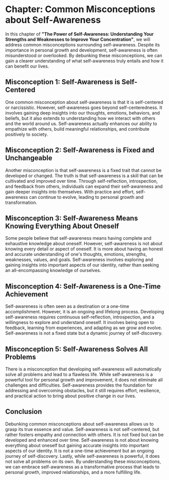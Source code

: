 Chapter: Common Misconceptions about Self-Awareness
===================================================

In this chapter of **"The Power of Self-Awareness: Understanding Your Strengths and Weaknesses to Improve Your Concentration"**, we will address common misconceptions surrounding self-awareness. Despite its importance in personal growth and development, self-awareness is often misunderstood or overlooked. By debunking these misconceptions, we can gain a clearer understanding of what self-awareness truly entails and how it can benefit our lives.

**Misconception 1: Self-Awareness is Self-Centered**
----------------------------------------------------

One common misconception about self-awareness is that it is self-centered or narcissistic. However, self-awareness goes beyond self-centeredness. It involves gaining deep insights into our thoughts, emotions, behaviors, and beliefs, but it also extends to understanding how we interact with others and the world around us. Self-awareness actually enhances our ability to empathize with others, build meaningful relationships, and contribute positively to society.

**Misconception 2: Self-Awareness is Fixed and Unchangeable**
-------------------------------------------------------------

Another misconception is that self-awareness is a fixed trait that cannot be developed or changed. The truth is that self-awareness is a skill that can be cultivated and improved over time. Through self-reflection, introspection, and feedback from others, individuals can expand their self-awareness and gain deeper insights into themselves. With practice and effort, self-awareness can continue to evolve, leading to personal growth and transformation.

**Misconception 3: Self-Awareness Means Knowing Everything About Oneself**
--------------------------------------------------------------------------

Some people believe that self-awareness means having complete and exhaustive knowledge about oneself. However, self-awareness is not about knowing every detail or aspect of oneself. It is more about having an honest and accurate understanding of one's thoughts, emotions, strengths, weaknesses, values, and goals. Self-awareness involves exploring and gaining insights into important aspects of our identity, rather than seeking an all-encompassing knowledge of ourselves.

**Misconception 4: Self-Awareness is a One-Time Achievement**
-------------------------------------------------------------

Self-awareness is often seen as a destination or a one-time accomplishment. However, it is an ongoing and lifelong process. Developing self-awareness requires continuous self-reflection, introspection, and a willingness to explore and understand oneself. It involves being open to feedback, learning from experiences, and adapting as we grow and evolve. Self-awareness is not a fixed state but a dynamic journey of self-discovery.

**Misconception 5: Self-Awareness Solves All Problems**
-------------------------------------------------------

There is a misconception that developing self-awareness will automatically solve all problems and lead to a flawless life. While self-awareness is a powerful tool for personal growth and improvement, it does not eliminate all challenges and difficulties. Self-awareness provides the foundation for addressing and overcoming obstacles, but it still requires effort, resilience, and practical action to bring about positive change in our lives.

Conclusion
----------

Debunking common misconceptions about self-awareness allows us to grasp its true essence and value. Self-awareness is not self-centered, but rather fosters empathy and connection with others. It is not fixed but can be developed and enhanced over time. Self-awareness is not about knowing everything about oneself but gaining accurate insights into important aspects of our identity. It is not a one-time achievement but an ongoing journey of self-discovery. Lastly, while self-awareness is powerful, it does not solve all problems on its own. By understanding these misconceptions, we can embrace self-awareness as a transformative process that leads to personal growth, improved relationships, and a more fulfilling life.

